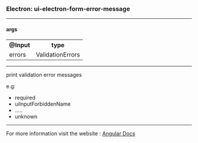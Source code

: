 

### Electron: ui-electron-form-error-message

----

#### args

<table>
<tr>
  <th>@Input</th>
  <th>type</th>
</tr>
<tr>
  <td>errors</td>
  <td>ValidationErrors</td>
</tr>
</table>

----

print validation error messages

e.g:

- required
- uiInputForbiddenName
- .....
- unknown

---

For more information visit the website :
[Angular Docs](https://angular.io/guide/form-validation)

